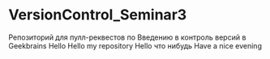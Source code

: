 # VersionControl_Seminar3
Репозиторий для пулл-реквестов по Введению в контроль версий в Geekbrains 
Hello Hello my repository
Hello что нибудь
Have a nice evening